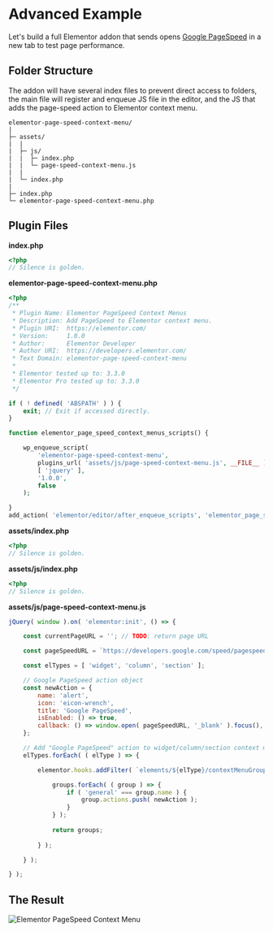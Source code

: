 # Advanced Example

Let's build a full Elementor addon that sends opens [Google PageSpeed](https://developers.google.com/speed/pagespeed/insights/) in a new tab to test page performance.

## Folder Structure

The addon will have several index files to prevent direct access to folders, the main file will register and enqueue JS file in the editor, and the JS that adds the page-speed action to Elementor context menu.

```
elementor-page-speed-context-menu/
|
├─ assets/
|  |
|  ├─ js/
|  |  ├─ index.php
|  |  └─ page-speed-context-menu.js
|  |
|  └─ index.php
|
├─ index.php
└─ elementor-page-speed-context-menu.php
```

## Plugin Files

**index.php**

```php
<?php
// Silence is golden.
```

**elementor-page-speed-context-menu.php**

```php
<?php
/**
 * Plugin Name: Elementor PageSpeed Context Menus
 * Description: Add PageSpeed to Elementor context menu.
 * Plugin URI:  https://elementor.com/
 * Version:     1.0.0
 * Author:      Elementor Developer
 * Author URI:  https://developers.elementor.com/
 * Text Domain: elementor-page-speed-context-menu
 *
 * Elementor tested up to: 3.3.0
 * Elementor Pro tested up to: 3.3.0
 */

if ( ! defined( 'ABSPATH' ) ) {
	exit; // Exit if accessed directly.
}

function elementor_page_speed_context_menus_scripts() {

	wp_enqueue_script(
		'elementor-page-speed-context-menu',
		plugins_url( 'assets/js/page-speed-context-menu.js', __FILE__ ),
		[ 'jquery' ],
		'1.0.0',
		false
	);

}
add_action( 'elementor/editor/after_enqueue_scripts', 'elementor_page_speed_context_menus_scripts' );
```

**assets/index.php**

```php
<?php
// Silence is golden.
```

**assets/js/index.php**

```php
<?php
// Silence is golden.
```

**assets/js/page-speed-context-menu.js**

```js
jQuery( window ).on( 'elementor:init', () => {

	const currentPageURL = ''; // TODO: return page URL

	const pageSpeedURL = `https://developers.google.com/speed/pagespeed/insights/?url=${currentPageURL}&tab=desktop`;

	const elTypes = [ 'widget', 'column', 'section' ];

	// Google PageSpeed action object
	const newAction = {
		name: 'alert',
		icon: 'eicon-wrench',
		title: 'Google PageSpeed',
		isEnabled: () => true,
		callback: () => window.open( pageSpeedURL, '_blank' ).focus(),
	};

	// Add "Google PageSpeed" action to widget/column/section context menus.
	elTypes.forEach( ( elType ) => {

		elementor.hooks.addFilter( `elements/${elType}/contextMenuGroups`, ( groups, view ) => {

			groups.forEach( ( group ) => {
				if ( 'general' === group.name ) {
					group.actions.push( newAction );
				}
			} );
	
			return groups;
	
		} );

	} );

} );
```

## The Result

![Elementor PageSpeed Context Menu](/assets/img/elementor-context-menu-page-speed.png)
